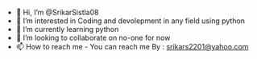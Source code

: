- 👋 Hi, I’m @SrikarSistla08
- 👀 I’m interested in Coding and devolepment in any field using python  
- 🌱 I’m currently learning python 
- 💞️ I’m looking to collaborate on no-one for now
- 📫 How to reach me - You can reach me By : srikars2201@yahoo.com 

<!---
SrikarSisitla06/SrikarSisitla06 is a ✨ special ✨ repository because its `README.md` (this file) appears on your GitHub profile.
You can click the Preview link to take a look at your changes.
--->
